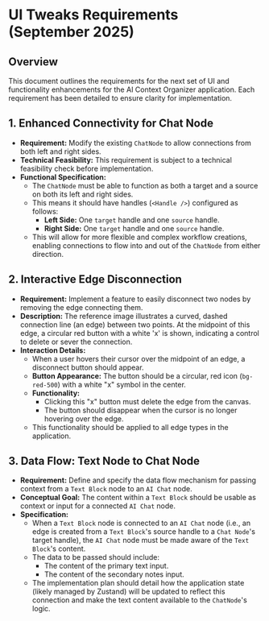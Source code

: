 # UI Tweaks Requirements (September 2025)

## Overview

This document outlines the requirements for the next set of UI and functionality enhancements for the AI Context Organizer application. Each requirement has been detailed to ensure clarity for implementation.


## 1. Enhanced Connectivity for Chat Node

- **Requirement:** Modify the existing `ChatNode` to allow connections from both left and right sides.
- **Technical Feasibility:** This requirement is subject to a technical feasibility check before implementation.
- **Functional Specification:**
    - The `ChatNode` must be able to function as both a target and a source on both its left and right sides.
    - This means it should have handles (`<Handle />`) configured as follows:
        - **Left Side:** One `target` handle and one `source` handle.
        - **Right Side:** One `target` handle and one `source` handle.
    - This will allow for more flexible and complex workflow creations, enabling connections to flow into and out of the `ChatNode` from either direction.

## 2. Interactive Edge Disconnection

- **Requirement:** Implement a feature to easily disconnect two nodes by removing the edge connecting them.
- **Description:** The reference image illustrates a curved, dashed connection line (an edge) between two points. At the midpoint of this edge, a circular red button with a white 'x' is shown, indicating a control to delete or sever the connection.
- **Interaction Details:**
    - When a user hovers their cursor over the midpoint of an edge, a disconnect button should appear.
    - **Button Appearance:** The button should be a circular, red icon (`bg-red-500`) with a white "x" symbol in the center.
    - **Functionality:**
        - Clicking this "x" button must delete the edge from the canvas.
        - The button should disappear when the cursor is no longer hovering over the edge.
    - This functionality should be applied to all edge types in the application.

## 3. Data Flow: Text Node to Chat Node

- **Requirement:** Define and specify the data flow mechanism for passing context from a `Text Block` node to an `AI Chat` node.
- **Conceptual Goal:** The content within a `Text Block` should be usable as context or input for a connected `AI Chat` node.
- **Specification:**
    - When a `Text Block` node is connected to an `AI Chat` node (i.e., an edge is created from a `Text Block`'s source handle to a `Chat Node`'s target handle), the `AI Chat` node must be made aware of the `Text Block`'s content.
    - The data to be passed should include:
        - The content of the primary text input.
        - The content of the secondary notes input.
    - The implementation plan should detail how the application state (likely managed by Zustand) will be updated to reflect this connection and make the text content available to the `ChatNode`'s logic.
